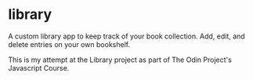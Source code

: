 # library

A custom library app to keep track of your book collection. Add, edit, and delete entries on your own bookshelf.

This is my attempt at the Library project as part of The Odin Project's Javascript Course.